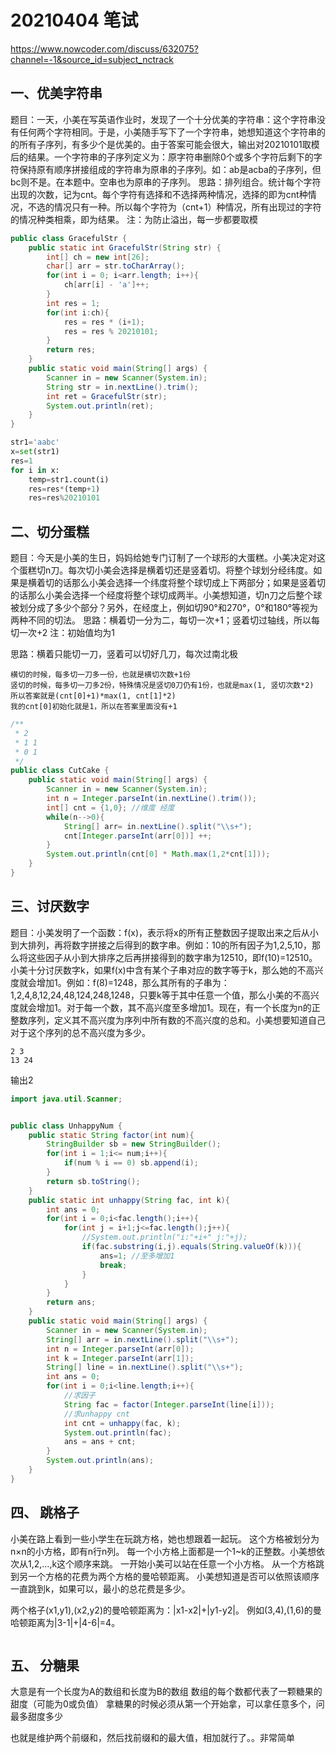 # 20210404 笔试
https://www.nowcoder.com/discuss/632075?channel=-1&source_id=subject_nctrack
## 一、优美字符串
题目：一天，小美在写英语作业时，发现了一个十分优美的字符串：这个字符串没有任何两个字符相同。于是，小美随手写下了一个字符串，她想知道这个字符串的的所有子序列，有多少个是优美的。由于答案可能会很大，输出对20210101取模后的结果。一个字符串的子序列定义为：原字符串删除0个或多个字符后剩下的字符保持原有顺序拼接组成的字符串为原串的子序列。如：ab是acba的子序列，但bc则不是。在本题中。空串也为原串的子序列。
思路：排列组合。统计每个字符出现的次数，记为cnt。每个字符有选择和不选择两种情况，选择的即为cnt种情况，不选的情况只有一种。所以每个字符为（cnt+1）种情况，所有出现过的字符的情况种类相乘，即为结果。
注：为防止溢出，每一步都要取模
```java
public class GracefulStr {
    public static int GracefulStr(String str) {
        int[] ch = new int[26];
        char[] arr = str.toCharArray();
        for(int i = 0; i<arr.length; i++){
            ch[arr[i] - 'a']++;
        }
        int res = 1;
        for(int i:ch){
            res = res * (i+1);
            res = res % 20210101;
        }
        return res;
    }
    public static void main(String[] args) {
        Scanner in = new Scanner(System.in);
        String str = in.nextLine().trim();
        int ret = GracefulStr(str);
        System.out.println(ret);
    }
}
```

```python
str1='aabc'
x=set(str1)
res=1
for i in x:
    temp=str1.count(i)
    res=res*(temp+1)
    res=res%20210101
```

## 二、切分蛋糕
题目：今天是小美的生日，妈妈给她专门订制了一个球形的大蛋糕。小美决定对这个蛋糕切n刀。每次切小美会选择是横着切还是竖着切。将整个球划分经纬度。如果是横着切的话那么小美会选择一个纬度将整个球切成上下两部分；如果是竖着切的话那么小美会选择一个经度将整个球切成两半。小美想知道，切n刀之后整个球被划分成了多少个部分？另外，在经度上，例如切90°和270°，0°和180°等视为两种不同的切法。
思路：横着切一分为二，每切一次+1；竖着切过轴线，所以每切一次+2
注：初始值均为1

思路：横着只能切一刀，竖着可以切好几刀，每次过南北极
```
横切的时候，每多切一刀多一份，也就是横切次数+1份
竖切的时候，每多切一刀多2份，特殊情况是竖切0刀仍有1份，也就是max(1, 竖切次数*2)
所以答案就是(cnt[0]+1)*max(1, cnt[1]*2)
我的cnt[0]初始化就是1，所以在答案里面没有+1
```
```java
/**
 * 2
 * 1 1
 * 0 1
 */
public class CutCake {
    public static void main(String[] args) {
        Scanner in = new Scanner(System.in);
        int n = Integer.parseInt(in.nextLine().trim());
        int[] cnt = {1,0}; //维度 经度
        while(n-->0){
            String[] arr= in.nextLine().split("\\s+");
            cnt[Integer.parseInt(arr[0])] ++;
        }
        System.out.println(cnt[0] * Math.max(1,2*cnt[1]));
    }
}
```

## 三、讨厌数字

题目：小美发明了一个函数：f(x)，表示将x的所有正整数因子提取出来之后从小到大排列，再将数字拼接之后得到的数字串。例如：10的所有因子为1,2,5,10，那么将这些因子从小到大排序之后再拼接得到的数字串为12510，即f(10)=12510。小美十分讨厌数字k，如果f(x)中含有某个子串对应的数字等于k，那么她的不高兴度就会增加1。例如：f(8)=1248，那么其所有的子串为：1,2,4,8,12,24,48,124,248,1248，只要k等于其中任意一个值，那么小美的不高兴度就会增加1。对于每一个数，其不高兴度至多增加1。现在，有一个长度为n的正整数序列，定义其不高兴度为序列中所有数的不高兴度的总和。小美想要知道自己对于这个序列的总不高兴度为多少。


```
2 3
13 24
```
输出2
```java
import java.util.Scanner;


public class UnhappyNum {
    public static String factor(int num){
        StringBuilder sb = new StringBuilder();
        for(int i = 1;i<= num;i++){
            if(num % i == 0) sb.append(i);
        }
        return sb.toString();
    }
    public static int unhappy(String fac, int k){
        int ans = 0;
        for(int i = 0;i<fac.length();i++){
            for(int j = i+1;j<=fac.length();j++){
                //System.out.println("i:"+i+" j:"+j);
                if(fac.substring(i,j).equals(String.valueOf(k))){
                    ans=1; //至多增加1
                    break;
                }
            }
        }
        return ans;
    }
    public static void main(String[] args) {
        Scanner in = new Scanner(System.in);
        String[] arr = in.nextLine().split("\\s+");
        int n = Integer.parseInt(arr[0]);
        int k = Integer.parseInt(arr[1]);
        String[] line = in.nextLine().split("\\s+");
        int ans = 0;
        for(int i = 0;i<line.length;i++){
            //求因子
            String fac = factor(Integer.parseInt(line[i]));
            //求unhappy cnt
            int cnt = unhappy(fac, k);
            System.out.println(fac);
            ans = ans + cnt;
        }
        System.out.println(ans);
    }
}

```
## 四、 跳格子

小美在路上看到一些小学生在玩跳方格，她也想跟着一起玩。
这个方格被划分为n×n的小方格，即有n行n列。
每一个小方格上面都是一个1~k的正整数。小美想依次从1,2,…,k这个顺序来跳。
一开始小美可以站在任意一个小方格。
从一个方格跳到另一个方格的花费为两个方格的曼哈顿距离。
小美想知道是否可以依照该顺序一直跳到k，如果可以，最小的总花费是多少。
 
两个格子(x1,y1),(x2,y2)的曼哈顿距离为：|x1-x2|+|y1-y2|。
例如(3,4),(1,6)的曼哈顿距离为|3-1|+|4-6|=4。
```java

```

## 五、 分糖果
大意是有一个长度为A的数组和长度为B的数组
数组的每个数都代表了一颗糖果的甜度（可能为0或负值）
拿糖果的时候必须从第一个开始拿，可以拿任意多个，问最多甜度多少

也就是维护两个前缀和，然后找前缀和的最大值，相加就行了。。非常简单
```java

```